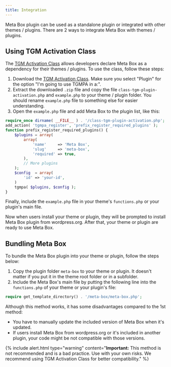 ```yaml
---
title: Integration
---
```


Meta Box plugin can be used as a standalone plugin or integrated with other themes / plugins. There are 2 ways to integrate Meta Box with themes / plugins.

## Using TGM Activation Class

The [TGM Activation Class](https://tgmpluginactivation.com) allows developers declare Meta Box as a dependency for their themes / plugins. To use the class, follow these steps:

1. Download the [TGM Activation Class](http://tgmpluginactivation.com/download/). Make sure you select "Plugin" for the option "I'm going to use TGMPA in a:".
1. Extract the downloaded `.zip` file and copy the file `class-tgm-plugin-activation.php` and `example.php` to your theme / plugin folder. You should rename `example.php` file to something else for easier understanding.
1. Open the `example.php` file and add Meta Box to the plugin list, like this:

```php
require_once dirname( __FILE__ ) . '/class-tgm-plugin-activation.php';
add_action( 'tgmpa_register', 'prefix_register_required_plugins' );
function prefix_register_required_plugins() {
    $plugins = array(
        array(
            'name'     => 'Meta Box',
            'slug'     => 'meta-box',
            'required' => true,
        ),
        // More plugins
    );
    $config  = array(
        'id' => 'your-id',
    )
    tgmpa( $plugins, $config );
}
```

Finally, include the `example.php` file in your theme's `functions.php` or your plugin's main file.

Now when users install your theme or plugin, they will be prompted to install Meta Box plugin from wordpress.org. After that, your theme or plugin are ready to use Meta Box.

## Bundling Meta Box

To bundle the Meta Box plugin into your theme or plugin, follow the steps below:

1. Copy the plugin folder `meta-box` to your theme or plugin. It doesn't matter if you put it in the theme root folder or in a subfolder.
1. Include the Meta Box's main file by putting the following line into the `functions.php` of your theme or your plugin's file:

```php
require get_template_directory() . '/meta-box/meta-box.php';
```

Although this method works, it has some disadvantages compared to the 1st method:

- You have to manually update the included version of Meta Box when it's updated.
- If users install Meta Box from wordpress.org or it's included in another plugin, your code might be not compatible with those versions.

{% include alert.html type="warning" content="**Important:** This method is not recommended and is a bad practice. Use with your own risks. We recommend using TGM Activation Class for better compatibility." %}
